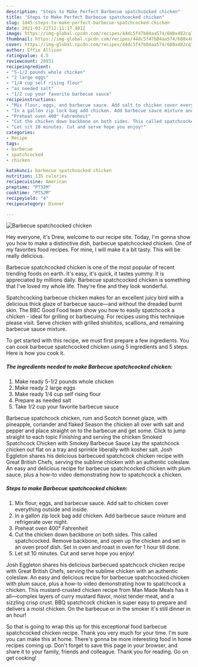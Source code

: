 ```yaml
---
description: "Steps to Make Perfect Barbecue spatchcocked chicken"
title: "Steps to Make Perfect Barbecue spatchcocked chicken"
slug: 1045-steps-to-make-perfect-barbecue-spatchcocked-chicken
date: 2021-03-22T12:11:17.401Z
image: https://img-global.cpcdn.com/recipes/44dc5f47b84aa574/680x482cq70/barbecue-spatchcocked-chicken-recipe-main-photo.jpg
thumbnail: https://img-global.cpcdn.com/recipes/44dc5f47b84aa574/680x482cq70/barbecue-spatchcocked-chicken-recipe-main-photo.jpg
cover: https://img-global.cpcdn.com/recipes/44dc5f47b84aa574/680x482cq70/barbecue-spatchcocked-chicken-recipe-main-photo.jpg
author: Effie Allison
ratingvalue: 4.5
reviewcount: 20931
recipeingredient:
- "5-1/2 pounds whole chicken"
- "2 large eggs"
- "1/4 cup self rising flour"
- "as needed salt"
- "1/2 cup your favorite barbecue sauce"
recipeinstructions:
- "Mix flour, eggs, and barbecue sauce. Add salt to chicken cover everything outside and inside."
- "In a gallon zip lock bag add chicken. Add barbecue sauce mixture and refrigerate over night."
- "Preheat oven 400° Fahrenheit"
- "Cut the chicken down backbone on both sides. This called spatchcocked. Remove backbone, and open up the chicken and set in an oven proof dish. Set in oven and roast in oven for 1 hour till done."
- "Let sit 10 minutes. Cut and serve hope you enjoy!"
categories:
- Recipe
tags:
- barbecue
- spatchcocked
- chicken

katakunci: barbecue spatchcocked chicken 
nutrition: 135 calories
recipecuisine: American
preptime: "PT32M"
cooktime: "PT52M"
recipeyield: "4"
recipecategory: Dinner

---
```



![Barbecue spatchcocked chicken](https://img-global.cpcdn.com/recipes/44dc5f47b84aa574/680x482cq70/barbecue-spatchcocked-chicken-recipe-main-photo.jpg)

Hey everyone, it's Drew, welcome to our recipe site. Today, I'm gonna show you how to make a distinctive dish, barbecue spatchcocked chicken. One of my favorites food recipes. For mine, I will make it a bit tasty. This will be really delicious.

Barbecue spatchcocked chicken is one of the most popular of recent trending foods on earth. It's easy, it's quick, it tastes yummy. It is appreciated by millions daily. Barbecue spatchcocked chicken is something that I've loved my whole life. They're fine and they look wonderful.

Spatchcocking barbecue chicken makes for an excellent juicy bird with a delicious thick glaze of barbecue sauce—and without the dreaded burnt skin. The BBC Good Food team show you how to easily spatchcock a chicken - ideal for grilling or barbecuing. For recipes using this technique please visit. Serve chicken with grilled shishitos, scallions, and remaining barbecue sauce mixture.


To get started with this recipe, we must first prepare a few ingredients. You can cook barbecue spatchcocked chicken using 5 ingredients and 5 steps. Here is how you cook it.

<!--inarticleads1-->

##### The ingredients needed to make Barbecue spatchcocked chicken:

1. Make ready 5-1/2 pounds whole chicken
1. Make ready 2 large eggs
1. Make ready 1/4 cup self rising flour
1. Prepare as needed salt
1. Take 1/2 cup your favorite barbecue sauce


Barbecue spatchcock chicken, rum and Scotch bonnet glaze, with pineapple, coriander and flaked Season the chicken all over with salt and pepper and place straight on to the barbecue and get some. Click to jump straight to each topic Finishing and serving the chicken Smoked Spatchcock Chicken with Smokey Barbecue Sauce Lay the spatchcock chicken out flat on a tray and sprinkle liberally with kosher salt. Josh Eggleton shares his delicious barbecued spatchcock chicken recipe with Great British Chefs, serving the sublime chicken with an authentic coleslaw. An easy and delicious recipe for barbecue spatchcocked chicken with plum sauce, plus a how-to video demonstrating how to spatchcock a chicken. 

<!--inarticleads2-->

##### Steps to make Barbecue spatchcocked chicken:

1. Mix flour, eggs, and barbecue sauce. Add salt to chicken cover everything outside and inside.
1. In a gallon zip lock bag add chicken. Add barbecue sauce mixture and refrigerate over night.
1. Preheat oven 400° Fahrenheit
1. Cut the chicken down backbone on both sides. This called spatchcocked. Remove backbone, and open up the chicken and set in an oven proof dish. Set in oven and roast in oven for 1 hour till done.
1. Let sit 10 minutes. Cut and serve hope you enjoy!


Josh Eggleton shares his delicious barbecued spatchcock chicken recipe with Great British Chefs, serving the sublime chicken with an authentic coleslaw. An easy and delicious recipe for barbecue spatchcocked chicken with plum sauce, plus a how-to video demonstrating how to spatchcock a chicken. This mustard-crusted chicken recipe from Man Made Meals has it all—complex layers of curry mustard flavor, moist tender meat, and a sizzling crisp crust. BBQ spatchcock chicken is super easy to prepare and delivers a moist chicken. On the barbecue or in the smoker it&#39;s still dinner in an hour! 

So that is going to wrap this up for this exceptional food barbecue spatchcocked chicken recipe. Thank you very much for your time. I'm sure you can make this at home. There's gonna be more interesting food in home recipes coming up. Don't forget to save this page in your browser, and share it to your family, friends and colleague. Thank you for reading. Go on get cooking!

